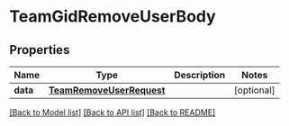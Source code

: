 # TeamGidRemoveUserBody

## Properties
Name | Type | Description | Notes
------------ | ------------- | ------------- | -------------
**data** | [**TeamRemoveUserRequest**](TeamRemoveUserRequest.md) |  | [optional] 

[[Back to Model list]](../README.md#documentation-for-models) [[Back to API list]](../README.md#documentation-for-api-endpoints) [[Back to README]](../README.md)

